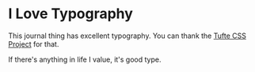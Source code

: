 # I Love Typography

This journal thing has excellent typography. You can thank the
[Tufte CSS Project](https://edwardtufte.github.io/tufte-css/) for that.

If there's anything in life I value, it's good type.